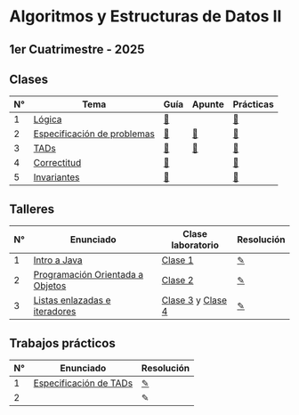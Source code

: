 # Algoritmos y Estructuras de Datos II

## 1er Cuatrimestre - 2025

## Clases

| N° | Tema                                                                                          | Guía | Apunte | Prácticas |
|-----|----------------------------------------------------------------------------------------------|------|--------|-----------|
| 1   | [Lógica](https://github.com/blatth/uba-algo2/blob/master/Teoricas/Teorica1.pdf) | [📎](https://github.com/blatth/uba-algo2/blob/main/Gu%C3%ADas/Guia1.pdf) | | [📝](https://github.com/blatth/uba-algo2/blob/main/Practicas/Practica1.pdf)
| 2   | [Especificación de problemas](https://github.com/blatth/uba-algo2/blob/master/Teoricas/Teorica2.pdf) | [📎](https://github.com/blatth/uba-algo2/blob/main/Gu%C3%ADas/Guia2.pdf) | [📎](https://github.com/blatth/uba-algo2/blob/main/Apuntes/Especificacion.pdf) | [📝](https://github.com/blatth/uba-algo2/blob/main/Practicas/Practica1.pdf)
| 3   | [TADs](https://github.com/blatth/uba-algo2/blob/master/Teoricas/Teorica3.pdf) | [📎](https://github.com/blatth/uba-algo2/blob/main/Gu%C3%ADas/Guia3.pdf) | [📎](https://github.com/blatth/uba-algo2/blob/main/Apuntes/TADs.pdf) | [📝](https://github.com/blatth/uba-algo2/blob/main/Practicas/Practica2.pdf)
| 4   | [Correctitud](https://github.com/blatth/uba-algo2/blob/master/Teoricas/Teorica4.pdf) | [📎](https://github.com/blatth/uba-algo2/blob/main/Gu%C3%ADas/Guia4.1.pdf) | | [📝](https://github.com/blatth/uba-algo2/blob/main/Practicas/Practica3.pdf)
| 5   | [Invariantes](https://github.com/blatth/uba-algo2/blob/master/Teoricas/Teorica5.pdf) | [📎](https://github.com/blatth/uba-algo2/blob/main/Gu%C3%ADas/Guia4.2.pdf) | | [📝](https://github.com/blatth/uba-algo2/blob/main/Practicas/Practica4.pdf)

## Talleres

| N° |                  Enunciado                       | Clase laboratorio | Resolución |
|----|--------------------------------------------------|-------------------|------------|
| 1  | [Intro a Java](https://github.com/blatth/uba-algo2/blob/master/Laboratorios/Talleres/Enunciados/TallerE1.pdf) | [Clase 1](https://github.com/blatth/uba-algo2/blob/master/Laboratorios/Laboratorio1.pdf) | [✎](https://github.com/blatth/uba-algo2/blob/master/Laboratorios/Talleres/Resoluciones/Taller1)
| 2  | [Programación Orientada a Objetos](https://github.com/blatth/uba-algo2/blob/master/Laboratorios/Talleres/Enunciados/TallerE2.pdf) | [Clase 2](https://github.com/blatth/uba-algo2/blob/master/Laboratorios/Laboratorio2.pdf) | [✎](https://github.com/blatth/uba-algo2/blob/master/Laboratorios/Talleres/Resoluciones/Taller2)
| 3  | [Listas enlazadas e iteradores](https://github.com/blatth/uba-algo2/blob/master/Laboratorios/Talleres/Enunciados/TallerE3.pdf) | [Clase 3](https://github.com/blatth/uba-algo2/blob/master/Laboratorios/Laboratorio3.2.pdf) y [Clase 4](https://github.com/blatth/uba-algo2/blob/master/Laboratorios/Laboratorio4.pdf) | [✎](https://github.com/blatth/uba-algo2/blob/master/Laboratorios/Talleres/Resoluciones/Taller3)

## Trabajos prácticos

| N° |                  Enunciado                       | Resolución |
|----|--------------------------------------------------|------------|
| 1  | [Especificación de TADs](https://github.com/blatth/uba-algo2/blob/main/TPs/TP1/TP1E.pdf) | [✎](https://github.com/blatth/uba-algo2/blob/main/TPs/TP1/TP1S.pdf)
| 2  | | ✎